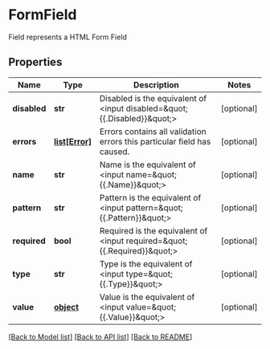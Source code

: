 # FormField

Field represents a HTML Form Field
## Properties
Name | Type | Description | Notes
------------ | ------------- | ------------- | -------------
**disabled** | **str** | Disabled is the equivalent of &lt;input disabled&#x3D;\&quot;{{.Disabled}}\&quot;&gt; | [optional] 
**errors** | [**list[Error]**](Error.md) | Errors contains all validation errors this particular field has caused. | [optional] 
**name** | **str** | Name is the equivalent of &lt;input name&#x3D;\&quot;{{.Name}}\&quot;&gt; | [optional] 
**pattern** | **str** | Pattern is the equivalent of &lt;input pattern&#x3D;\&quot;{{.Pattern}}\&quot;&gt; | [optional] 
**required** | **bool** | Required is the equivalent of &lt;input required&#x3D;\&quot;{{.Required}}\&quot;&gt; | [optional] 
**type** | **str** | Type is the equivalent of &lt;input type&#x3D;\&quot;{{.Type}}\&quot;&gt; | [optional] 
**value** | [**object**](.md) | Value is the equivalent of &lt;input value&#x3D;\&quot;{{.Value}}\&quot;&gt; | [optional] 

[[Back to Model list]](../README.md#documentation-for-models) [[Back to API list]](../README.md#documentation-for-api-endpoints) [[Back to README]](../README.md)


